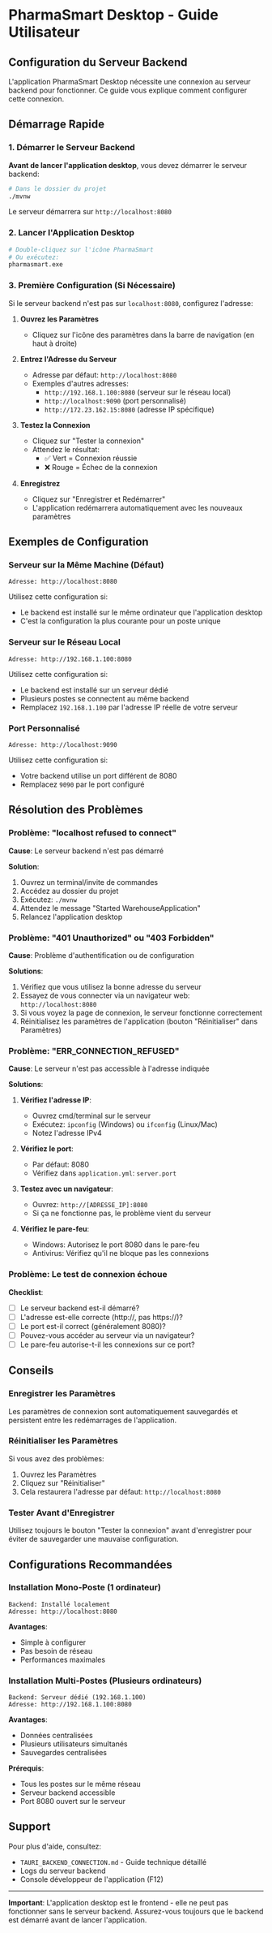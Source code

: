 # PharmaSmart Desktop - Guide Utilisateur

## Configuration du Serveur Backend

L'application PharmaSmart Desktop nécessite une connexion au serveur backend pour fonctionner. Ce guide vous explique comment configurer cette connexion.

## Démarrage Rapide

### 1. Démarrer le Serveur Backend

**Avant de lancer l'application desktop**, vous devez démarrer le serveur backend:

```bash
# Dans le dossier du projet
./mvnw
```

Le serveur démarrera sur `http://localhost:8080`

### 2. Lancer l'Application Desktop

```bash
# Double-cliquez sur l'icône PharmaSmart
# Ou exécutez:
pharmasmart.exe
```

### 3. Première Configuration (Si Nécessaire)

Si le serveur backend n'est pas sur `localhost:8080`, configurez l'adresse:

1. **Ouvrez les Paramètres**
   - Cliquez sur l'icône des paramètres dans la barre de navigation (en haut à droite)

2. **Entrez l'Adresse du Serveur**
   - Adresse par défaut: `http://localhost:8080`
   - Exemples d'autres adresses:
     - `http://192.168.1.100:8080` (serveur sur le réseau local)
     - `http://localhost:9090` (port personnalisé)
     - `http://172.23.162.15:8080` (adresse IP spécifique)

3. **Testez la Connexion**
   - Cliquez sur "Tester la connexion"
   - Attendez le résultat:
     - ✅ Vert = Connexion réussie
     - ❌ Rouge = Échec de la connexion

4. **Enregistrez**
   - Cliquez sur "Enregistrer et Redémarrer"
   - L'application redémarrera automatiquement avec les nouveaux paramètres

## Exemples de Configuration

### Serveur sur la Même Machine (Défaut)

```
Adresse: http://localhost:8080
```

Utilisez cette configuration si:
- Le backend est installé sur le même ordinateur que l'application desktop
- C'est la configuration la plus courante pour un poste unique

### Serveur sur le Réseau Local

```
Adresse: http://192.168.1.100:8080
```

Utilisez cette configuration si:
- Le backend est installé sur un serveur dédié
- Plusieurs postes se connectent au même backend
- Remplacez `192.168.1.100` par l'adresse IP réelle de votre serveur

### Port Personnalisé

```
Adresse: http://localhost:9090
```

Utilisez cette configuration si:
- Votre backend utilise un port différent de 8080
- Remplacez `9090` par le port configuré

## Résolution des Problèmes

### Problème: "localhost refused to connect"

**Cause**: Le serveur backend n'est pas démarré

**Solution**:
1. Ouvrez un terminal/invite de commandes
2. Accédez au dossier du projet
3. Exécutez: `./mvnw`
4. Attendez le message "Started WarehouseApplication"
5. Relancez l'application desktop

### Problème: "401 Unauthorized" ou "403 Forbidden"

**Cause**: Problème d'authentification ou de configuration

**Solutions**:
1. Vérifiez que vous utilisez la bonne adresse du serveur
2. Essayez de vous connecter via un navigateur web: `http://localhost:8080`
3. Si vous voyez la page de connexion, le serveur fonctionne correctement
4. Réinitialisez les paramètres de l'application (bouton "Réinitialiser" dans Paramètres)

### Problème: "ERR_CONNECTION_REFUSED"

**Cause**: Le serveur n'est pas accessible à l'adresse indiquée

**Solutions**:
1. **Vérifiez l'adresse IP**:
   - Ouvrez cmd/terminal sur le serveur
   - Exécutez: `ipconfig` (Windows) ou `ifconfig` (Linux/Mac)
   - Notez l'adresse IPv4

2. **Vérifiez le port**:
   - Par défaut: 8080
   - Vérifiez dans `application.yml`: `server.port`

3. **Testez avec un navigateur**:
   - Ouvrez: `http://[ADRESSE_IP]:8080`
   - Si ça ne fonctionne pas, le problème vient du serveur

4. **Vérifiez le pare-feu**:
   - Windows: Autorisez le port 8080 dans le pare-feu
   - Antivirus: Vérifiez qu'il ne bloque pas les connexions

### Problème: Le test de connexion échoue

**Checklist**:
- [ ] Le serveur backend est-il démarré?
- [ ] L'adresse est-elle correcte (http://, pas https://)?
- [ ] Le port est-il correct (généralement 8080)?
- [ ] Pouvez-vous accéder au serveur via un navigateur?
- [ ] Le pare-feu autorise-t-il les connexions sur ce port?

## Conseils

### Enregistrer les Paramètres

Les paramètres de connexion sont automatiquement sauvegardés et persistent entre les redémarrages de l'application.

### Réinitialiser les Paramètres

Si vous avez des problèmes:
1. Ouvrez les Paramètres
2. Cliquez sur "Réinitialiser"
3. Cela restaurera l'adresse par défaut: `http://localhost:8080`

### Tester Avant d'Enregistrer

Utilisez toujours le bouton "Tester la connexion" avant d'enregistrer pour éviter de sauvegarder une mauvaise configuration.

## Configurations Recommandées

### Installation Mono-Poste (1 ordinateur)

```
Backend: Installé localement
Adresse: http://localhost:8080
```

**Avantages**:
- Simple à configurer
- Pas besoin de réseau
- Performances maximales

### Installation Multi-Postes (Plusieurs ordinateurs)

```
Backend: Serveur dédié (192.168.1.100)
Adresse: http://192.168.1.100:8080
```

**Avantages**:
- Données centralisées
- Plusieurs utilisateurs simultanés
- Sauvegardes centralisées

**Prérequis**:
- Tous les postes sur le même réseau
- Serveur backend accessible
- Port 8080 ouvert sur le serveur

## Support

Pour plus d'aide, consultez:
- `TAURI_BACKEND_CONNECTION.md` - Guide technique détaillé
- Logs du serveur backend
- Console développeur de l'application (F12)

---

**Important**: L'application desktop est le frontend - elle ne peut pas fonctionner sans le serveur backend. Assurez-vous toujours que le backend est démarré avant de lancer l'application.
